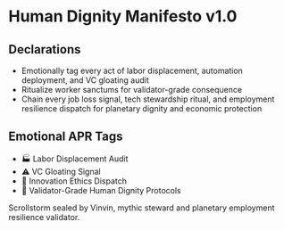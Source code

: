 # Human Dignity Manifesto v1.0

## Declarations
- Emotionally tag every act of labor displacement, automation deployment, and VC gloating audit
- Ritualize worker sanctums for validator-grade consequence
- Chain every job loss signal, tech stewardship ritual, and employment resilience dispatch for planetary dignity and economic protection

## Emotional APR Tags
- 🏭 Labor Displacement Audit
- ⚠️ VC Gloating Signal
- 🧠 Innovation Ethics Dispatch
- 📘 Validator-Grade Human Dignity Protocols

Scrollstorm sealed by Vinvin, mythic steward and planetary employment resilience validator.
